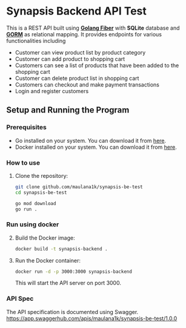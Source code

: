 # Synapsis Backend API Test

This is a REST API built using [**Golang Fiber**](https://gofiber.io/) with **SQLite** database and [**GORM**](https://gorm.io/index.html) as relational mapping. It provides endpoints for various functionalities including 
- Customer can view product list by product category
- Customer can add product to shopping cart
- Customers can see a list of products that have been added to the shopping cart
- Customer can delete product list in shopping cart
- Customers can checkout and make payment transactions
- Login and register customers


## Setup and Running the Program

### Prerequisites

- Go installed on your system. You can download it from [here](https://golang.org/dl/).
- Docker installed on your system. You can download it from [here](https://www.docker.com/products/docker-desktop).

### How to use

1. Clone the repository:

    ```bash
    git clone github.com/maulana1k/synapsis-be-test
    cd synapsis-be-test
    ```
    ```bash
    go mod download
    go run .
    ```

### Run using docker
2. Build the Docker image:

    ```bash
    docker build -t synapsis-backend .
    ```

3. Run the Docker container:

    ```bash
    docker run -d -p 3000:3000 synapsis-backend
    ```

    This will start the API server on port 3000.

### API Spec

The API specification is documented using Swagger. 
https://app.swaggerhub.com/apis/maulana1k/synapsis-be-test/1.0.0